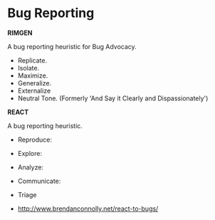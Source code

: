 # Bug Reporting

**RIMGEN**

A bug reporting heuristic for Bug Advocacy.

- Replicate.
- Isolate.
- Maximize.
- Generalize.
- Externalize
- Neutral Tone. (Formerly 'And Say it Clearly and Dispassionately')

**REACT**

A bug reporting heuristic.

- Reproduce:
- Explore:
- Analyze:
- Communicate:
- Triage

- http://www.brendanconnolly.net/react-to-bugs/